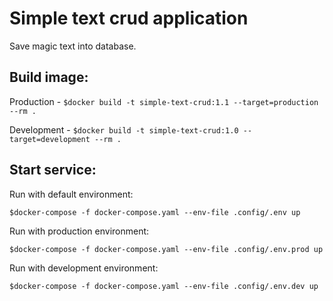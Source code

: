# Simple text crud application
Save magic text into database.

## Build image:
Production - `$docker build -t simple-text-crud:1.1 --target=production --rm .`

Development - `$docker build -t simple-text-crud:1.0 --target=development --rm .`

## Start service:
Run with default environment: 

`$docker-compose -f docker-compose.yaml --env-file .config/.env up`

Run with production environment: 

`$docker-compose -f docker-compose.yaml --env-file .config/.env.prod up`

Run with development environment: 

`$docker-compose -f docker-compose.yaml --env-file .config/.env.dev up`
